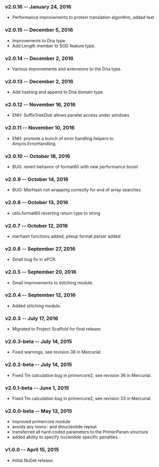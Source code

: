 ### v2.0.16 -- January 24, 2016
* Performance improvements to protein translation algorithm,  added test

### v2.0.15 -- December 5, 2016
* Improvements to Dna type.
* Add Length member to SGD feature type.

### v2.0.14 -- December 2, 2016
* Various improvements and extensions to the Dna type.

### v2.0.13 -- December 2, 2016
* Add hashing and append to Dna domain type.

### v2.0.12 -- November 16, 2016
* ENH: SuffixTreeDisk allows parallel access under windows

### v2.0.11 -- November 10, 2016
* ENH: promote a bunch of error handling helpers to Amyris.ErrorHandling.

### v2.0.10 -- October 18, 2016
* BUG: revert behavior of format60 with new performance boost

### v2.0.9 -- October 14, 2016
* BUG: MerHash not wrapping correctly for end of array searches

### v2.0.8 -- October 13, 2016
* utils.format60 reverting return type to string

### v2.0.7 -- October 12, 2016
* merhash functions added, pileup format parser added

### v2.0.6 -- September 27, 2016
* Small bug fix in ePCR.

### v2.0.5 -- September 20, 2016
* Small improvements to stitching module.

### v2.0.4 -- September 12, 2016
* Added stitching module.

### v2.0.3 -- July 17, 2016
* Migrated to Project Scaffold for final release

### v2.0.3-beta -- July 14, 2015
* Fixed warnings, see revision 38 in Mercurial.

### v2.0.2-beta -- July 14, 2015
* Fixed Tm calculation bug in primercore2, see revision 36 in Mercurial.

### v2.0.1-beta -- June 1, 2015
* Fixed Tm calculation bug in primercore2, see revision 33 in Mercurial.

### v2.0.0-beta -- May 13, 2015
* Improved primercore module
* avoids any mono- and dinucleotide repeat
* transferred all hard-coded parameters to the PrimerParam structure
* added ability to specify nucleotide specific penalties.

### v1.0.0 -- April 15, 2015
* Initial NuGet release.
